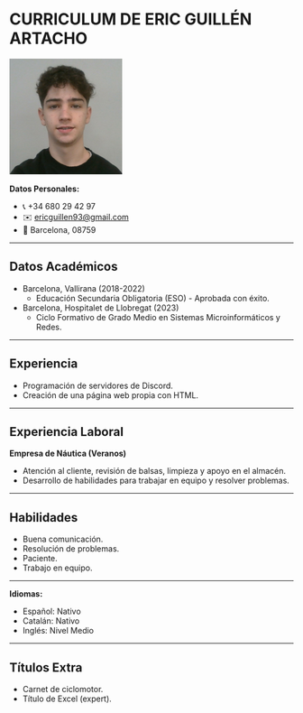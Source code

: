 # CURRICULUM DE ERIC GUILLÉN ARTACHO

<img src="https://raw.githubusercontent.com/EricGuillen93/EricGuillen93.github.io/main/foto%20eric.png" width="200">

**Datos Personales:**
- 📞 +34 680 29 42 97
- ✉️ ericguillen93@gmail.com
- 📍 Barcelona, 08759

---

## Datos Académicos
- Barcelona, Vallirana (2018-2022)
  - Educación Secundaria Obligatoria (ESO) - Aprobada con éxito.
- Barcelona, Hospitalet de Llobregat (2023)
  - Ciclo Formativo de Grado Medio en Sistemas Microinformáticos y Redes.

---

## Experiencia
- Programación de servidores de Discord.
- Creación de una página web propia con HTML.

---

## Experiencia Laboral
**Empresa de Náutica (Veranos)**
- Atención al cliente, revisión de balsas, limpieza y apoyo en el almacén.
- Desarrollo de habilidades para trabajar en equipo y resolver problemas.

---

## Habilidades
- Buena comunicación.
- Resolución de problemas.
- Paciente.
- Trabajo en equipo.

---

**Idiomas:**
- Español: Nativo
- Catalán: Nativo
- Inglés: Nivel Medio

---

## Títulos Extra
- Carnet de ciclomotor.
- Título de Excel (expert).
